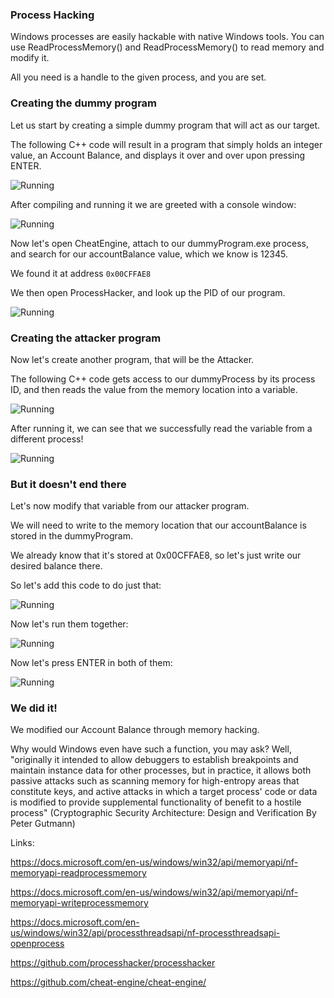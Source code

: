### Process Hacking

Windows processes are easily hackable with native Windows tools. You can use ReadProcessMemory() and ReadProcessMemory() to read memory and modify it. 

All you need is a handle to the given process, and you are set.

### Creating the dummy program

Let us start by creating a simple dummy program that will act as our target. 

The following C++ code will result in a program that simply holds an integer value, an Account Balance, and displays it over and over upon pressing ENTER.

![Running](https://i.imgur.com/r2Ebyw6.png)

After compiling and running it we are greeted with a console window:

![Running](https://i.imgur.com/18Q3FRP.png)

Now let's open CheatEngine, attach to our dummyProgram.exe process, and search for our accountBalance value, which we know is 12345.

We found it at address ```0x00CFFAE8```

We then open ProcessHacker, and look up the PID of our program.

![Running](https://i.imgur.com/JMxteXj.png)

### Creating the attacker program

Now let's create another program, that will be the Attacker. 

The following C++ code gets access to our dummyProcess by its process ID, and then reads the value from the memory location into a variable.


![Running](https://i.imgur.com/7Sgcgko.png)

After running it, we can see that we successfully read the variable from a different process!

![Running](https://i.imgur.com/zVgAWhQ.png)

### But it doesn't end there

Let's now modify that variable from our attacker program.

We will need to write to the memory location that our accountBalance is stored in the dummyProgram.

We already know that it's stored at 0x00CFFAE8, so let's just write our desired balance there.

So let's add this code to do just that:

![Running](https://i.imgur.com/G89jCLq.png)

Now let's run them together:

![Running](https://i.imgur.com/c13N4WF.png)

Now let's press ENTER in both of them:

![Running](https://i.imgur.com/lmPavSx.png)

### We did it!

We modified our Account Balance through memory hacking. 

Why would Windows even have such a function, you may ask? Well, "originally it intended to allow debuggers to establish breakpoints and maintain instance data for other processes, but in practice, it allows both passive attacks such as scanning memory for high-entropy areas that constitute keys, and active attacks in which a target process' code or data is modified to provide supplemental functionality of benefit to a hostile process" (Cryptographic Security Architecture: Design and Verification
By Peter Gutmann)

Links:

https://docs.microsoft.com/en-us/windows/win32/api/memoryapi/nf-memoryapi-readprocessmemory

https://docs.microsoft.com/en-us/windows/win32/api/memoryapi/nf-memoryapi-writeprocessmemory

https://docs.microsoft.com/en-us/windows/win32/api/processthreadsapi/nf-processthreadsapi-openprocess

https://github.com/processhacker/processhacker

https://github.com/cheat-engine/cheat-engine/


